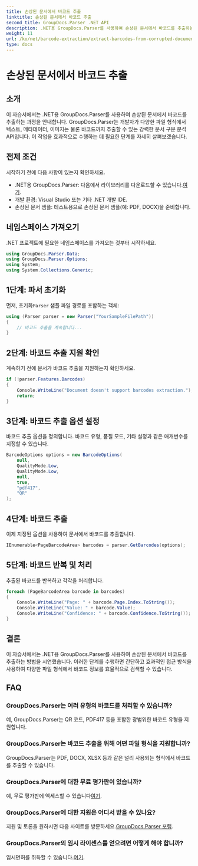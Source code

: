 ```yaml
---
title: 손상된 문서에서 바코드 추출
linktitle: 손상된 문서에서 바코드 추출
second_title: GroupDocs.Parser .NET API
description: .NET용 GroupDocs.Parser를 사용하여 손상된 문서에서 바코드를 추출하는 방법을 알아보세요. 단계별 지침이 포함된 종합 튜토리얼입니다.
weight: 11
url: /ko/net/barcode-extraction/extract-barcodes-from-corrupted-document/
type: docs
---
```

# 손상된 문서에서 바코드 추출

## 소개
이 자습서에서는 .NET용 GroupDocs.Parser를 사용하여 손상된 문서에서 바코드를 추출하는 과정을 안내합니다. GroupDocs.Parser는 개발자가 다양한 파일 형식에서 텍스트, 메타데이터, 이미지는 물론 바코드까지 추출할 수 있는 강력한 문서 구문 분석 API입니다. 이 작업을 효과적으로 수행하는 데 필요한 단계를 자세히 살펴보겠습니다.
## 전제 조건
시작하기 전에 다음 사항이 있는지 확인하세요.
-  .NET용 GroupDocs.Parser: 다음에서 라이브러리를 다운로드할 수 있습니다.[여기](https://releases.groupdocs.com/parser/net/).
- 개발 환경: Visual Studio 또는 기타 .NET 개발 IDE.
- 손상된 문서 샘플: 테스트용으로 손상된 문서 샘플(예: PDF, DOCX)을 준비합니다.

## 네임스페이스 가져오기
.NET 프로젝트에 필요한 네임스페이스를 가져오는 것부터 시작하세요.
```csharp
using GroupDocs.Parser.Data;
using GroupDocs.Parser.Options;
using System;
using System.Collections.Generic;
```
## 1단계: 파서 초기화
 먼저, 초기화`Parser` 샘플 파일 경로를 포함하는 객체:
```csharp
using (Parser parser = new Parser("YourSampleFilePath"))
{
    // 바코드 추출을 계속합니다...
}
```
## 2단계: 바코드 추출 지원 확인
계속하기 전에 문서가 바코드 추출을 지원하는지 확인하세요.
```csharp
if (!parser.Features.Barcodes)
{
    Console.WriteLine("Document doesn't support barcodes extraction.");
    return;
}
```
## 3단계: 바코드 추출 옵션 설정
바코드 추출 옵션을 정의합니다. 바코드 유형, 품질 모드, 기타 설정과 같은 매개변수를 지정할 수 있습니다.
```csharp
BarcodeOptions options = new BarcodeOptions(
    null,
    QualityMode.Low,
    QualityMode.Low,
    null,
    true,
    "pdf417",
    "QR"
);
```
## 4단계: 바코드 추출
이제 지정된 옵션을 사용하여 문서에서 바코드를 추출합니다.
```csharp
IEnumerable<PageBarcodeArea> barcodes = parser.GetBarcodes(options);
```
## 5단계: 바코드 반복 및 처리
추출된 바코드를 반복하고 각각을 처리합니다.
```csharp
foreach (PageBarcodeArea barcode in barcodes)
{
    Console.WriteLine("Page: " + barcode.Page.Index.ToString());
    Console.WriteLine("Value: " + barcode.Value);
    Console.WriteLine("Confidence: " + barcode.Confidence.ToString());
}
```

## 결론
이 자습서에서는 .NET용 GroupDocs.Parser를 사용하여 손상된 문서에서 바코드를 추출하는 방법을 시연했습니다. 이러한 단계를 수행하면 간단하고 효과적인 접근 방식을 사용하여 다양한 파일 형식에서 바코드 정보를 효율적으로 검색할 수 있습니다.

## FAQ
### GroupDocs.Parser는 여러 유형의 바코드를 처리할 수 있습니까?
예, GroupDocs.Parser는 QR 코드, PDF417 등을 포함한 광범위한 바코드 유형을 지원합니다.
### GroupDocs.Parser는 바코드 추출을 위해 어떤 파일 형식을 지원합니까?
GroupDocs.Parser는 PDF, DOCX, XLSX 등과 같은 널리 사용되는 형식에서 바코드를 추출할 수 있습니다.
### GroupDocs.Parser에 대한 무료 평가판이 있습니까?
 예, 무료 평가판에 액세스할 수 있습니다[여기](https://releases.groupdocs.com/).
### GroupDocs.Parser에 대한 지원은 어디서 받을 수 있나요?
 지원 및 토론을 원하시면 다음 사이트를 방문하세요.[GroupDocs.Parser 포럼](https://forum.groupdocs.com/c/parser/17).
### GroupDocs.Parser의 임시 라이센스를 얻으려면 어떻게 해야 합니까?
 임시면허를 취득할 수 있습니다.[여기](https://purchase.groupdocs.com/temporary-license/).